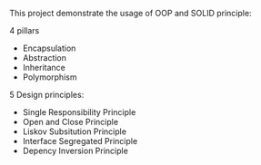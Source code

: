 This project demonstrate the usage of OOP and SOLID principle:

4 pillars
- Encapsulation
- Abstraction
- Inheritance
- Polymorphism

5 Design principles:
- Single Responsibility Principle
- Open and Close Principle
- Liskov Subsitution Principle
- Interface Segregated Principle
- Depency Inversion Principle
